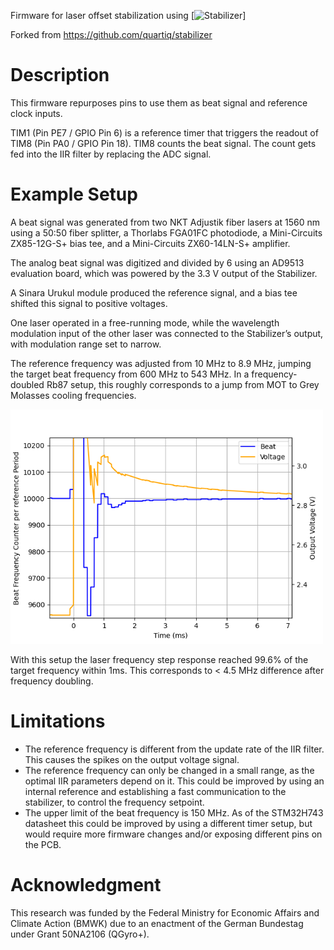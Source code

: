 Firmware for laser offset stabilization using [![Stabilizer](https://github.com/sinara-hw/Stabilizer)]

Forked from https://github.com/quartiq/stabilizer

# Description
This firmware repurposes pins to use them as beat signal and reference clock inputs.

TIM1 (Pin PE7 / GPIO Pin 6) is a reference timer that triggers the readout of TIM8 (Pin PA0 / GPIO Pin 18). TIM8 counts the beat signal. The count gets fed into the IIR filter by replacing the ADC signal.

# Example Setup
A beat signal was generated from two NKT Adjustik fiber lasers at 1560 nm using a 50:50 fiber splitter, a Thorlabs FGA01FC photodiode, a Mini-Circuits ZX85-12G-S+ bias tee, and a Mini-Circuits ZX60-14LN-S+ amplifier.

The analog beat signal was digitized and divided by 6 using an AD9513 evaluation board, which was powered by the 3.3 V output of the Stabilizer.

A Sinara Urukul module produced the reference signal, and a bias tee shifted this signal to positive voltages.

One laser operated in a free-running mode, while the wavelength modulation input of the other laser was connected to the Stabilizer’s output, with modulation range set to narrow.

The reference frequency was adjusted from 10 MHz to 8.9 MHz, jumping the target beat frequency from 600 MHz to 543 MHz. In a frequency-doubled Rb87 setup, this roughly corresponds to a jump from MOT to Grey Molasses cooling frequencies.

<img src="./media/LaserJump.png" alt="" width="500"/>

With this setup the laser frequency step response reached 99.6% of the target frequency within 1ms. This corresponds to < 4.5 MHz difference after frequency doubling.

# Limitations

- The reference frequency is different from the update rate of the IIR filter. This causes the spikes on the output voltage signal.
- The reference frequency can only be changed in a small range, as the optimal IIR parameters depend on it. This could be improved by using an internal reference and establishing a fast communication to the stabilizer, to control the frequency setpoint.
- The upper limit of the beat frequency is 150 MHz. As of the STM32H743 datasheet this could be improved by using a different timer setup, but would require more firmware changes and/or exposing different pins on the PCB.

# Acknowledgment
This research was funded by the Federal Ministry for Economic Affairs and Climate Action (BMWK) due to an enactment of the German Bundestag under Grant 50NA2106 (QGyro+).
